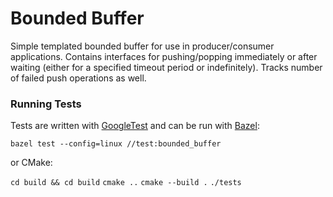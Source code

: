 # Bounded Buffer

Simple templated bounded buffer for use in producer/consumer applications.
Contains interfaces for pushing/popping immediately or after waiting (either
for a specified timeout period or indefinitely). Tracks number of failed push
operations as well.

### Running Tests

Tests are written with [GoogleTest](https://github.com/google/googletest) and
can be run with [Bazel](https://bazel.build/):

`bazel test --config=linux //test:bounded_buffer`

or CMake:

`cd build && cd build`
`cmake ..`
`cmake --build .`
`./tests`
